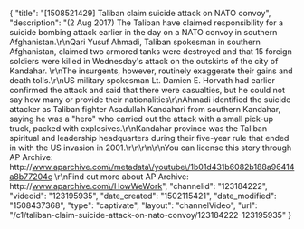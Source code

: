 {
    "title": "[1508521429] Taliban claim suicide attack on NATO convoy",
    "description": "(2 Aug 2017) The Taliban have claimed responsibility for a suicide bombing attack earlier in the day on a NATO convoy in southern Afghanistan.\r\nQari Yusuf Ahmadi, Taliban spokesman in southern Afghanistan, claimed two armored tanks were destroyed and that 15 foreign soldiers were killed in Wednesday's attack on the outskirts of the city of Kandahar. \r\nThe insurgents, however, routinely exaggerate their gains and death tolls.\r\nUS military spokesman Lt. Damien E. Horvath had earlier confirmed the attack and said that there were casualties, but he could not say how many or provide their nationalities\r\nAhmadi identified the suicide attacker as Taliban fighter Asadullah Kandahari from southern Kandahar, saying he was a \"hero\" who carried out the attack with a small pick-up truck, packed with explosives.\r\nKandahar province was the Taliban spiritual and leadership headquarters during their five-year rule that ended in with the US invasion in 2001.\r\n\r\n\r\nYou can license this story through AP Archive: http:\/\/www.aparchive.com\/metadata\/youtube\/1b01d431b6082b188a96414a8b77204c \r\nFind out more about AP Archive: http:\/\/www.aparchive.com\/HowWeWork",
    "channelid": "123184222",
    "videoid": "123195935",
    "date_created": "1502115421",
    "date_modified": "1508437368",
    "type": "captivate",
    "layout": "channelVideo",
    "url": "\/c1\/taliban-claim-suicide-attack-on-nato-convoy\/123184222-123195935"
}